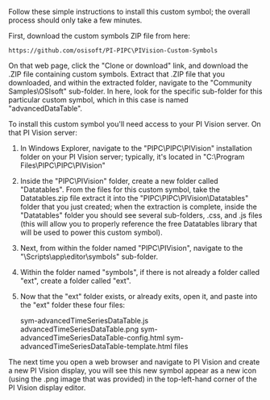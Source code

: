 Follow these simple instructions to install this custom symbol; the overall process should only take a few minutes.

First, download the custom symbols ZIP file from here:

	https://github.com/osisoft/PI-PIPC\PIVision-Custom-Symbols

On that web page, click the "Clone or download" link, and download the .ZIP file containing custom symbols.  Extract that .ZIP file that you downloaded, and within the extracted folder, navigate to the "Community Samples\OSIsoft\" sub-folder.  In here, look for the specific sub-folder for this particular custom symbol, which in this case is named "advancedDataTable".

To install this custom symbol you'll need access to your PI Vision server.  On that PI Vision server:

1. In Windows Explorer, navigate to the "PIPC\PIPC\PIVision" installation folder on your PI Vision server; typically, it's located in "C:\Program Files\PIPC\PIPC\PIVision"

2. Inside the "PIPC\PIVision" folder, create a new folder called "Datatables".  From the files for this custom symbol, take the Datatables.zip file extract it into the "PIPC\PIPC\PIVision\Datatables" folder that you just created; when the extraction is complete, inside the "Datatables" folder you should see several sub-folders, .css, and .js files (this will allow you to properly reference the free Datatables library that will be used to power this custom symbol).

3. Next, from within the folder named "PIPC\PIVision", navigate to the "\Scripts\app\editor\symbols" sub-folder.  

4. Within the folder named "symbols", if there is not already a folder called "ext", create a folder called "ext".  

5. Now that the "ext" folder exists, or already exits, open it, and paste into the "ext" folder these four files:

	sym-advancedTimeSeriesDataTable.js
	advancedTimeSeriesDataTable.png
	sym-advancedTimeSeriesDataTable-config.html
	sym-advancedTimeSeriesDataTable-template.html files

The next time you open a web browser and navigate to PI Vision and create a new PI Vision display, you will see this new symbol appear as a new icon (using the .png image that was provided) in the top-left-hand corner of the PI Vision display editor.